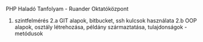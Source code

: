 PHP Haladó Tanfolyam - Ruander Oktatóközpont

1. szintfelmérés
2.a GIT alapok, bitbucket, ssh kulcsok használata
2.b OOP alapok, osztály létrehozása, példány származtatása, tulajdonságok - metódusok